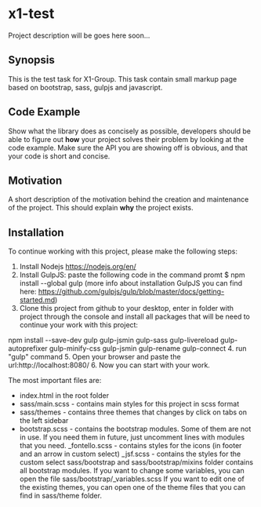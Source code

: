 # x1-test

Project description will be goes here soon...






## Synopsis

This is the test task for X1-Group.
This task contain small markup page based on bootstrap, sass, gulpjs and javascript.


## Code Example

Show what the library does as concisely as possible, developers should be able to figure out **how** your project solves their problem by looking at the code example. Make sure the API you are showing off is obvious, and that your code is short and concise.

## Motivation

A short description of the motivation behind the creation and maintenance of the project. This should explain **why** the project exists.

## Installation

To continue working with this project, please make the following steps:
1. Install Nodejs https://nodejs.org/en/
2. Install GulpJS: paste the following code in the command promt $ npm install --global gulp (more info about installation GulpJS you can find here: https://github.com/gulpjs/gulp/blob/master/docs/getting-started.md)
3. Clone this project from github to your desktop, enter in folder with project through the console and install all packages that will be need to continue your work with this project:

npm install --save-dev gulp gulp-jsmin gulp-sass gulp-livereload gulp-autoprefixer gulp-minify-css gulp-jsmin gulp-rename gulp-connect 
4. run "gulp" command
5. Open your browser and paste the url:http://localhost:8080/
6. Now you can start with your work.

The most important files are:
- index.html in the root folder 
- sass/main.scss - contains main styles for this project in scss format
- sass/themes - contains three themes that changes by click on tabs on the left sidebar
- bootstrap.scss - contains the bootstrap modules. Some of them are not in use. If you need them in future, just uncomment lines with modules that you need.
_fontello.scss - contains styles for the icons (in footer and an arrow in custom select)
_jsf.scss - contains the styles for the custom select
sass/bootstrap and sass/bootstrap/mixins folder contains all bootstrap modules. If you want to change some variables, you can open the file sass/bootstrap/_variables.scss
If you want to edit one of the existing themes, you can open one of the theme files that you can find in sass/theme folder.

